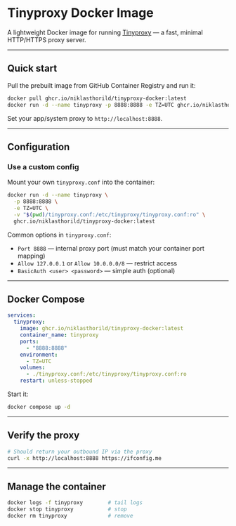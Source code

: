 # Tinyproxy Docker Image

A lightweight Docker image for running [Tinyproxy](https://tinyproxy.github.io/) — a fast, minimal HTTP/HTTPS proxy server.

---

## Quick start

Pull the prebuilt image from GitHub Container Registry and run it:

```bash
docker pull ghcr.io/niklasthorild/tinyproxy-docker:latest
docker run -d --name tinyproxy -p 8888:8888 -e TZ=UTC ghcr.io/niklasthorild/tinyproxy-docker:latest
```

Set your app/system proxy to `http://localhost:8888`.

---

## Configuration

### Use a custom config
Mount your own `tinyproxy.conf` into the container:

```bash
docker run -d --name tinyproxy \
  -p 8888:8888 \
  -e TZ=UTC \
  -v "$(pwd)/tinyproxy.conf:/etc/tinyproxy/tinyproxy.conf:ro" \
  ghcr.io/niklasthorild/tinyproxy-docker:latest
```

Common options in `tinyproxy.conf`:
- `Port 8888` — internal proxy port (must match your container port mapping)
- `Allow 127.0.0.1` or `Allow 10.0.0.0/8` — restrict access
- `BasicAuth <user> <password>` — simple auth (optional)

---

## Docker Compose

```yaml
services:
  tinyproxy:
    image: ghcr.io/niklasthorild/tinyproxy-docker:latest
    container_name: tinyproxy
    ports:
      - "8888:8888"
    environment:
      - TZ=UTC
    volumes:
      - ./tinyproxy.conf:/etc/tinyproxy/tinyproxy.conf:ro
    restart: unless-stopped
```

Start it:

```bash
docker compose up -d
```

---

## Verify the proxy

```bash
# Should return your outbound IP via the proxy
curl -x http://localhost:8888 https://ifconfig.me
```

---

## Manage the container

```bash
docker logs -f tinyproxy        # tail logs
docker stop tinyproxy           # stop
docker rm tinyproxy             # remove
```
